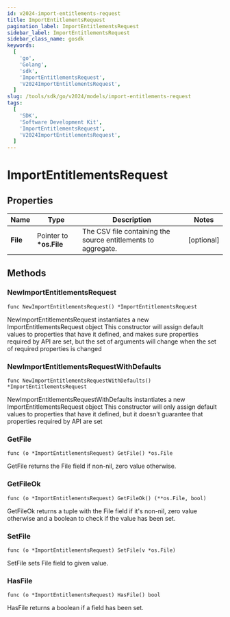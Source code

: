 ```yaml
---
id: v2024-import-entitlements-request
title: ImportEntitlementsRequest
pagination_label: ImportEntitlementsRequest
sidebar_label: ImportEntitlementsRequest
sidebar_class_name: gosdk
keywords:
  [
    'go',
    'Golang',
    'sdk',
    'ImportEntitlementsRequest',
    'V2024ImportEntitlementsRequest',
  ]
slug: /tools/sdk/go/v2024/models/import-entitlements-request
tags:
  [
    'SDK',
    'Software Development Kit',
    'ImportEntitlementsRequest',
    'V2024ImportEntitlementsRequest',
  ]
---
```


# ImportEntitlementsRequest

## Properties

| Name | Type | Description | Notes |
| --- | --- | --- | --- |
| **File** | Pointer to **\*os.File** | The CSV file containing the source entitlements to aggregate. | [optional] |

## Methods

### NewImportEntitlementsRequest

`func NewImportEntitlementsRequest() *ImportEntitlementsRequest`

NewImportEntitlementsRequest instantiates a new ImportEntitlementsRequest object This constructor will assign default values to properties that have it defined, and makes sure properties required by API are set, but the set of arguments will change when the set of required properties is changed

### NewImportEntitlementsRequestWithDefaults

`func NewImportEntitlementsRequestWithDefaults() *ImportEntitlementsRequest`

NewImportEntitlementsRequestWithDefaults instantiates a new ImportEntitlementsRequest object This constructor will only assign default values to properties that have it defined, but it doesn't guarantee that properties required by API are set

### GetFile

`func (o *ImportEntitlementsRequest) GetFile() *os.File`

GetFile returns the File field if non-nil, zero value otherwise.

### GetFileOk

`func (o *ImportEntitlementsRequest) GetFileOk() (**os.File, bool)`

GetFileOk returns a tuple with the File field if it's non-nil, zero value otherwise and a boolean to check if the value has been set.

### SetFile

`func (o *ImportEntitlementsRequest) SetFile(v *os.File)`

SetFile sets File field to given value.

### HasFile

`func (o *ImportEntitlementsRequest) HasFile() bool`

HasFile returns a boolean if a field has been set.
